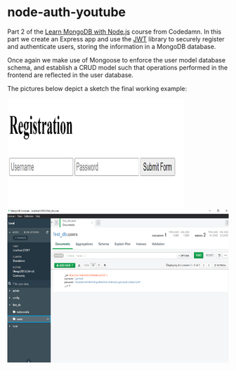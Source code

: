 # node-auth-youtube

Part 2 of the <a href="https://codedamn.com/learn/node-mongodb-fundamentals">Learn MongoDB with Node.js</a> course from Codedamn. In this part we create an Express app and use the
<a href="https://jwt.io/">JWT</a> library to securely register and authenticate users, storing the information in a MongoDB database.

Once again we make use of Mongoose to enforce the user model database schema, and establish a CRUD model such that operations performed in the frontend are reflected in the user
database.

The pictures below depict a sketch the final working example:

<img src="registration.png" width="400" height="250" hspace="1cm"/> <img src="users_db.png" width="515" height="350"/> 
